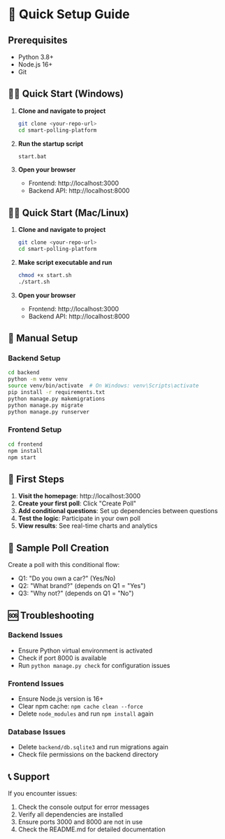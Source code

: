 # 🚀 Quick Setup Guide

## Prerequisites
- Python 3.8+
- Node.js 16+
- Git

## 🏃‍♂️ Quick Start (Windows)

1. **Clone and navigate to project**
   ```bash
   git clone <your-repo-url>
   cd smart-polling-platform
   ```

2. **Run the startup script**
   ```bash
   start.bat
   ```

3. **Open your browser**
   - Frontend: http://localhost:3000
   - Backend API: http://localhost:8000

## 🏃‍♂️ Quick Start (Mac/Linux)

1. **Clone and navigate to project**
   ```bash
   git clone <your-repo-url>
   cd smart-polling-platform
   ```

2. **Make script executable and run**
   ```bash
   chmod +x start.sh
   ./start.sh
   ```

3. **Open your browser**
   - Frontend: http://localhost:3000
   - Backend API: http://localhost:8000

## 🔧 Manual Setup

### Backend Setup
```bash
cd backend
python -m venv venv
source venv/bin/activate  # On Windows: venv\Scripts\activate
pip install -r requirements.txt
python manage.py makemigrations
python manage.py migrate
python manage.py runserver
```

### Frontend Setup
```bash
cd frontend
npm install
npm start
```

## 📱 First Steps

1. **Visit the homepage**: http://localhost:3000
2. **Create your first poll**: Click "Create Poll"
3. **Add conditional questions**: Set up dependencies between questions
4. **Test the logic**: Participate in your own poll
5. **View results**: See real-time charts and analytics

## 🎯 Sample Poll Creation

Create a poll with this conditional flow:
- Q1: "Do you own a car?" (Yes/No)
- Q2: "What brand?" (depends on Q1 = "Yes")
- Q3: "Why not?" (depends on Q1 = "No")

## 🆘 Troubleshooting

### Backend Issues
- Ensure Python virtual environment is activated
- Check if port 8000 is available
- Run `python manage.py check` for configuration issues

### Frontend Issues
- Ensure Node.js version is 16+
- Clear npm cache: `npm cache clean --force`
- Delete `node_modules` and run `npm install` again

### Database Issues
- Delete `backend/db.sqlite3` and run migrations again
- Check file permissions on the backend directory

## 📞 Support

If you encounter issues:
1. Check the console output for error messages
2. Verify all dependencies are installed
3. Ensure ports 3000 and 8000 are not in use
4. Check the README.md for detailed documentation

